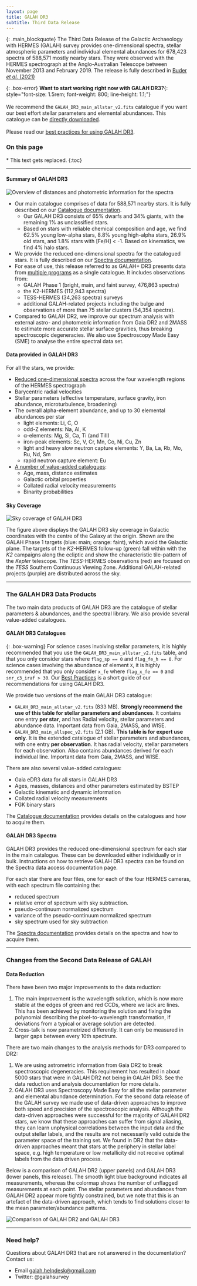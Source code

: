 ```yaml
---
layout: page
title: GALAH DR3
subtitle: Third Data Release
---
```

{: .main_blockquote}
The Third Data Release of the Galactic Archaeology with HERMES (GALAH) survey provides one-dimensional spectra, stellar atmospheric parameters and individual elemental abundances for 678,423 spectra of 588,571 mostly nearby stars. They were observed with the HERMES spectrograph at the Anglo-Australian Telescope between November 2013 and February 2019. The release is fully described in [Buder *et al.* (2021)](https://arxiv.org/abs/2011.02505)

{: .box-error}
**Want to start working right now with GALAH DR3?**{: style="font-size: 1.5rem;  font-weight: 800; line-height: 1.1;"}<br/><br/>
We recommend the `GALAH_DR3_main_allstar_v2.fits` catalogue if you want our best effort stellar parameters and elemental abundances. This catalogue can be [directly downloaded](https://cloud.datacentral.org.au/teamdata/GALAH/public/GALAH_DR3).<br/><br/>
Please read our [best practices for using GALAH DR3](/dr3/using_the_data).

<h3> On this page</h3>
* This text gets replaced.
{:toc}

---

#### Summary of GALAH DR3
![Overview of distances and photometric information for the spectra](/dr3/img/plot_parallax_quality_and_cmds.png "Overview of distances and photometric information for the spectra")

<!-- Above is an overview of distances and photometric information for the spectra (including repeats for some stars) observed as part of GALAH DR3. Panel a) shows the distances of stars in GALAH DR3. Due to the magnitude limited selection of stars, the majority of stars are not only dwarfs but also nearby; that is, within 1 kpc. Only 5.8% of stars are beyond 4 kpc. Panel b) shows a reddened color-absolute magnitude diagram in the optical Gaia DR2 passbands. Panel c) shows an analogous diagram made with the infrared 2MASS passbands. -->

* Our main catalogue comprises of data for 588,571 nearby stars. It is fully described on our [Catalogue documentation](/dr3/the_catalogues).
  - Our GALAH DR3 consists of 65% dwarfs and 34% giants, with the remaining 1% as unclassified stars.
  - Based on stars with reliable chemical composition and age, we find 62.5% young low-alpha stars, 8.8% young high-alpha stars, 26.9% old stars, and 1.8% stars with [Fe/H]&nbsp;<&nbsp;-1. Based on kinematics, we find 4% halo stars.
* We provide the reduced one-dimensional spectra for the catalogued stars. It is fully described on our [Spectra documentation](/dr3/the_spectra).
* For ease of use, this release referred to as GALAH+ DR3 presents data from [multiple programs](/details/observing) as a single catalogue. It includes observations from:
  - GALAH Phase 1 (bright, main, and faint survey, 476,863 spectra)
  - the K2-HERMES (112,943 spectra)
  - TESS-HERMES (34,263 spectra) surveys
  - additional GALAH-related projects including the bulge and observations of more than 75 stellar clusters (54,354 spectra).
* Compared to GALAH DR2, we improve our spectrum analysis with external astro- and photometric information from Gaia DR2 and 2MASS to estimate more accurate stellar surface gravities, thus breaking spectroscopic degeneracies. We also use Spectroscopy Made Easy (SME) to analyse the entire spectral data set.

#### Data provided in GALAH DR3

For all the stars, we provide:
* [Reduced one-dimensional spectra](/dr3/the_spectra) across the four wavelength regions of the HERMES spectrograph
* Barycentric radial velocities
* Stellar parameters (effective temperature, surface gravity, iron abundance, microturbulence, broadening)
* The overall alpha-element abundance, and up to 30 elemental abundances per star
    - light elements: Li, C, O
    - odd-Z elements: Na, Al, K
    - α-elements: Mg, Si, Ca, Ti (and TiII)
    - iron-peak elements: Sc, V, Cr, Mn, Co, Ni, Cu, Zn
    - light and heavy slow neutron capture elements: Y, Ba, La, Rb, Mo, Ru, Nd, Sm
    - rapid neutron capture element: Eu
* [A number of value-added catalogues](/dr3/the_catalogues):
    - Age, mass, distance estimates
    - Galactic orbital properties
    - Collated radial velocity measurements
    - Binarity probabilities



#### Sky Coverage

![Sky coverage of GALAH DR3](/dr3/img/lb_overview_colored.png "Sky coverage of GALAH DR3")

The figure above displays the GALAH DR3 sky coverage in Galactic coordinates with the centre of the Galaxy at the origin. Shown are the GALAH Phase 1 targets (blue: main; orange: faint), which avoid the Galactic plane. The targets of the *K2*-HERMES follow-up (green) fall within with the *K2* campaigns along the ecliptic and show the characteristic tile-pattern of the *Kepler* telescope. The *TESS*-HERMES observations (red) are focused on the *TESS* Southern Continuous Viewing Zone. Additional GALAH-related projects (purple) are distributed across the sky.

---

### The GALAH DR3 Data Products
The two main data products of GALAH DR3 are the catalogue of stellar parameters & abundances, and the spectral library. We also provide several value-added catalogues.

#### GALAH DR3 Catalogues

{: .box-warning}
For science cases involving stellar parameters, it is highly recommended that you use the `GALAH_DR3_main_allstar_v2.fits` table, and that you only consider stars where `flag_sp == 0` and `flag_fe_h == 0`. For science cases involving the abundance of element `X`, it is highly recommended that you only consider `x_fe` where `flag_x_fe == 0` and `snr_c3_iraf > 30`. Our [Best Practices](/dr3/using_the_data) is a short guide of our recommendations for using GALAH DR3.

We provide two versions of the main GALAH DR3 catalogue:
* `GALAH_DR3_main_allstar_v2.fits` (833 MB). **Strongly recommend the use of this table for stellar parameters and abundances**. It contains one entry **per star**, and has Radial velocity, stellar parameters and abundance data. Important data from Gaia, 2MASS, and WISE.
* `GALAH_DR3_main_allspec_v2.fits` (2.1 GB). **This table is for expert use only**. It is the extended catalogue of stellar parameters and abundances, with one entry **per observation**. It has radial velocity, stellar parameters for each observation. Also contains abundances derived for each individual line. Important data from Gaia, 2MASS, and WISE.

There are also several value-added catalogues:
* Gaia eDR3 data for all stars in GALAH DR3
* Ages, masses, distances and other parameters estimated by BSTEP
* Galactic kinematic and dynamic information
* Collated radial velocity measurements
* FGK binary stars

The [Catalogue documentation](/dr3/the_catalogues) provides details on the catalogues and how to acquire them.

#### GALAH DR3 Spectra

GALAH DR3 provides the reduced one-dimensional spectrum for each star in the main catalogue. These can be downloaded either individually or in bulk. Instructions on how to retrieve GALAH DR3 spectra can be found on the Spectra data access documentation page.

For each star there are four files, one for each of the four HERMES cameras, with each spectrum file containing the:
* reduced spectrum
* relative error of spectrum with sky subtraction.
* pseudo-continuum normalized spectrum
* variance of the pseudo-continuum normalized spectrum
* sky spectrum used for sky subtraction

The [Spectra documentation](/dr3/the_spectra) provides details on the spectra and how to acquire them.

---

### Changes from the Second Data Release of GALAH

#### Data Reduction

There have been two major improvements to the data reduction:
1. The main improvement is the wavelength solution, which is now more stable at the edges of green and red CCDs, where we lack arc lines. This has been achieved by monitoring the solution and fixing the polynomial describing the pixel-to-wavelength transformation, if deviations from a typical or average solution are detected.
2. Cross-talk is now parametrized differently. It can only be measured in larger gaps between every 10th spectrum.

There are two main changes to the analysis methods for DR3 compared to DR2:
1. We are using astrometric information from Gaia DR2 to break spectroscopic degeneracies. This requirement has resulted in about 5000 stars that were in GALAH DR2 not being in GALAH DR3. See the data reduction and analysis documentation for more details.
2. GALAH DR3 uses Spectroscopy Made Easy for all the stellar parameter and elemental abundance determination. For the second data release of the GALAH survey we made use of data-driven approaches to improve both speed and precision of the spectroscopic analysis. Although the data-driven approaches were successful for the majority of GALAH DR2 stars, we know that these approaches can suffer from signal aliasing, they can learn unphysical correlations between the input data and the output stellar labels, and the results are not necessarily valid outside the parameter space of the training set. We found in DR2 that the data-driven approaches meant that stars at the periphery in stellar label space, e.g. high temperature or low metallicity did not receive optimal labels from the data driven process.

Below is a comparison of GALAH DR2 (upper panels) and GALAH DR3 (lower panels, this release). The smooth light blue background indicates all measurements, whereas the colormap shows the number of unflagged measurements at each point. The stellar parameters and abundances from GALAH DR2 appear more tightly constrained, but we note that this is an artefact of the data-driven approach, which tends to find solutions closer to the mean parameter/abundance patterns.

![Comparison of GALAH DR2 and GALAH DR3](/details/img/galah_dr3_comparison_dr2.png "Comparison of GALAH DR2 and GALAH DR3")

---

### Need help?
Questions about GALAH DR3 that are not answered in the documentation? Contact us:

* Email galah.helpdesk@gmail.com
* Twitter: @galahsurvey
